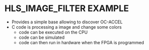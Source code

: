 # HLS_IMAGE_FILTER EXAMPLE

* Provides a simple base allowing to discover OC-ACCEL
* C code is processing a image and change some colors
  * code can be executed on the CPU 
  * code can be simulated 
  * code can then run in hardware when the FPGA is programmed


